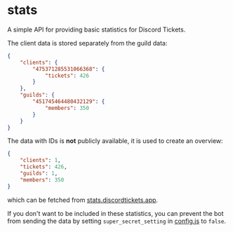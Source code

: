 # stats

A simple API for providing basic statistics for Discord Tickets.

The client data is stored separately from the guild data:

```json
{
	"clients": {
		"475371285531066368": {
			"tickets": 426
		}
	},
	"guilds": {
		"451745464480432129": {
			"members": 350
		}
	}
}
```

The data with IDs is **not** publicly available, it is used to create an overview:

```json
{
	"clients": 1,
	"tickets": 426,
	"guilds": 1,
	"members": 350
}
```

which can be fetched from [stats.discordtickets.app](https://stats.discordtickets.app/).

If you don't want to be included in these statistics, you can prevent the bot from sending the data by setting `super_secret_setting` in [config.js](https://github.com/discord-tickets/bot/blob/master/user/example.config.js) to `false`.
